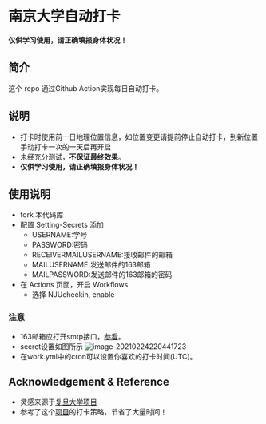 # 南京大学自动打卡

**仅供学习使用，请正确填报身体状况！**

## 简介
这个 repo 通过Github Action实现每日自动打卡。

## 说明
- 打卡时使用前一日地理位置信息，如位置变更请提前停止自动打卡，到新位置手动打卡一次的一天后再开启
- 未经充分测试，**不保证最终效果**。
- **仅供学习使用，请正确填报身体状况！**

## 使用说明
- fork 本代码库
- 配置 Setting-Secrets 添加
  - USERNAME:学号
  - PASSWORD:密码
  - RECEIVERMAILUSERNAME:接收邮件的邮箱
  - MAILUSERNAME:发送邮件的163邮箱
  - MAILPASSWORD:发送邮件的163邮箱的密码
- 在 Actions 页面，开启 Workflows
  - 选择 NJUcheckin, enable

### 注意
- 163邮箱应打开smtp接口，[参看](http://help.163.com/09/1223/14/5R7P3QI100753VB8.html)。
- secret设置如图所示 
  ![image-20210224220441723](http://img.yp51md.club/image-20210224220441723.png)
- 在work.yml中的cron可以设置你喜欢的打卡时间(UTC)。


## Acknowledgement & Reference
- 灵感来源于[复旦大学项目](https://github.com/yew/fudanDaily)
- 参考了这个[项目](https://github.com/StellarDragon/nju-health-report)的打卡策略，节省了大量时间！
